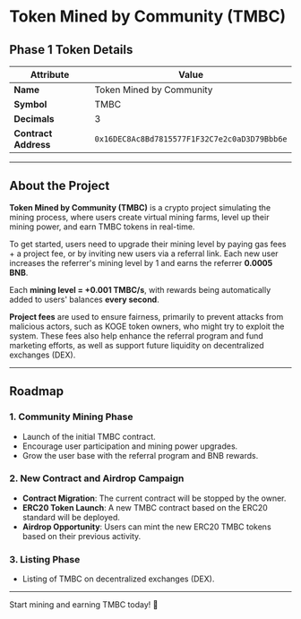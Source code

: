 # Token Mined by Community (TMBC)

## Phase 1 Token Details

| **Attribute**           | **Value**                                        |
|-------------------------|--------------------------------------------------|
| **Name**                | Token Mined by Community                        |
| **Symbol**              | TMBC                                             |
| **Decimals**            | 3                                                |
| **Contract Address**    | `0x16DEC8Ac8Bd7815577F1F32C7e2c0aD3D79Bbb6e`     |

---

## About the Project

**Token Mined by Community (TMBC)** is a crypto project simulating the mining process, where users create virtual mining farms, level up their mining power, and earn TMBC tokens in real-time.

To get started, users need to upgrade their mining level by paying gas fees + a project fee, or by inviting new users via a referral link. Each new user increases the referrer's mining level by 1 and earns the referrer **0.0005 BNB**.

Each **mining level = +0.001 TMBC/s**, with rewards being automatically added to users' balances **every second**.

**Project fees** are used to ensure fairness, primarily to prevent attacks from malicious actors, such as KOGE token owners, who might try to exploit the system. These fees also help enhance the referral program and fund marketing efforts, as well as support future liquidity on decentralized exchanges (DEX).

---

## Roadmap

### **1. Community Mining Phase**
- Launch of the initial TMBC contract.
- Encourage user participation and mining power upgrades.
- Grow the user base with the referral program and BNB rewards.

### **2. New Contract and Airdrop Campaign**
- **Contract Migration**: The current contract will be stopped by the owner.
- **ERC20 Token Launch**: A new TMBC contract based on the ERC20 standard will be deployed.
- **Airdrop Opportunity**: Users can mint the new ERC20 TMBC tokens based on their previous activity.

### **3. Listing Phase**
- Listing of TMBC on decentralized exchanges (DEX).

---
Start mining and earning TMBC today! 🚀

